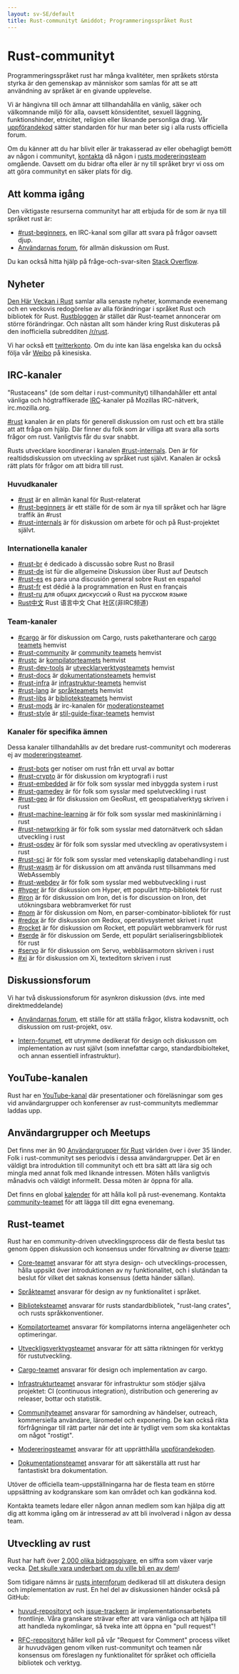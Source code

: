 ```yaml
---
layout: sv-SE/default
title: Rust-communityt &middot; Programmeringsspråket Rust
---
```


# Rust-communityt

Programmeringsspråket rust har många kvalitéter, men språkets
största styrka är den gemenskap av människor som samlas för att
se att användning av språket är en givande upplevelse.

Vi är hängivna till och ämnar att tillhandahålla en vänlig, säker
och välkomnande miljö för alla, oavsett könsidentitet, sexuell läggning,
funktionshinder, etnicitet, religion eller liknande personliga
drag. Vår [uppförandekod][coc] sätter standarden för hur man beter
sig i alla rusts officiella forum.

Om du känner att du har blivit eller är trakasserad av eller
obehagligt bemött av någon i communityt, [kontakta][mod_team_email]
då någon i [rusts modereringsteam][mod_team] omgående. Oavsett om
du bidrar ofta eller är ny till språket bryr vi oss om att göra
communityt en säker plats för dig.

[coc]: conduct.html
[mod_team_email]: mailto:rust-mods@rust-lang.org

## Att komma igång

Den viktigaste resurserna communityt har att erbjuda för de som
är nya till språket rust är:

- [#rust-beginners][beginners_irc], en IRC-kanal som gillar att
  svara på frågor oavsett djup.
- [Användarnas forum][users_forum], för allmän diskussion om Rust.

Du kan också hitta hjälp på fråge-och-svar-siten [Stack Overflow][stack_overflow].

[stack_overflow]: https://stackoverflow.com/questions/tagged/rust

## Nyheter

[Den Här Veckan i Rust][twir] samlar alla senaste nyheter, kommande
evenemang och en veckovis redogörelse av alla förändringar i språket Rust
och bibliotek för Rust. [Rustbloggen][rust_blog] är stället där Rust-teamet
annoncerar om större förändringar. Och nästan allt som händer kring Rust
diskuteras på den inofficiella subredditen [/r/rust][reddit].

Vi har också ett [twitterkonto][twitter]. Om du inte kan läsa engelska kan
du också följa vår [Weibo][weibo] på kinesiska.

[twir]: https://this-week-in-rust.org/
[rust_blog]: http://blog.rust-lang.org/
[reddit]: https://www.reddit.com/r/rust
[reddit_coc]: https://www.reddit.com/r/rust/comments/2rvrzx/our_code_of_conduct_please_read/
[twitter]: https://twitter.com/rustlang
[weibo]: http://weibo.com/u/5616913483

## IRC-kanaler

"Rustaceans" (de som deltar i rust-communityt) tillhandahåller ett antal
vänliga och högtraffikerade [IRC]-kanaler på Mozillas IRC-nätverk,
irc.mozilla.org.

[#rust][rust_irc] kanalen är en plats för generell diskussion om rust och
ett bra ställe att att fråga om hjälp. Där finner du folk som är villiga
att svara alla sorts frågor om rust. Vanligtvis får du svar snabbt.

Rusts utvecklare koordinerar i kanalen [#rust-internals][internals_irc].
Den är för realtidsdiskussion om utveckling av språket rust självt.
Kanalen är också rätt plats för frågor om att bidra till rust.

### Huvudkanaler

- [#rust][rust_irc] är en allmän kanal för Rust-relaterat
- [#rust-beginners][beginners_irc] är ett ställe för de som är nya till språket
och har lägre traffik än #rust
- [#rust-internals][internals_irc] är för diskussion om arbete för och på
Rust-projektet självt.

### Internationella kanaler

- [#rust-br][br_irc] é dedicado à discussão sobre Rust no Brasil
- [#rust-de][de_irc] ist für die allgemeine Diskussion über Rust auf Deutsch
- [#rust-es][es_irc] es para una discusión general sobre Rust en español
- [#rust-fr][fr_irc] est dédié à la programmation en Rust en français
- [#rust-ru][ru_irc] для общих дискуссий о Rust на русском языке
- [Rust中文][cn_org] Rust 语言中文 Chat 社区(非IRC频道)

### Team-kanaler

- [#cargo][cargo_irc] är för diskussion om Cargo, rusts pakethanterare och [cargo teamets][cargo_team] hemvist
- [#rust-community][community_irc] är [community teamets][community_team] hemvist
- [#rustc][rustc_irc] är [kompilatorteamets][compiler_team] hemvist
- [#rust-dev-tools][dev_tools_irc] är [utvecklarverktygsteamets][dev_tools_team] hemvist
- [#rust-docs][docs_irc] är [dokumentationsteamets][doc_team] hemvist
- [#rust-infra][infra_irc] är [infrastruktur-teamets][infra_team] hemvist
- [#rust-lang][lang_irc] är [språkteamets][language_team] hemvist
- [#rust-libs][libs_irc] är [biblioteksteamets][library_team] hemvist
- [#rust-mods][mod_irc] är irc-kanalen för [moderationsteamet][mod_team]
- [#rust-style][style_irc] är [stil-guide-fixar-teamets][style_team] hemvist

### Kanaler för specifika ämnen

Dessa kanaler tillhandahålls av det bredare rust-communityt och modereras ej
av [modereringsteamet][mod_team].

- [#rust-bots][bots_irc] ger notiser om rust från ett urval av bottar
- [#rust-crypto][crypto_irc] är för diskussion om kryptografi i rust
- [#rust-embedded][embedded_irc] är för folk som sysslar med inbyggda system i rust
- [#rust-gamedev][gamedev_irc] är för folk som sysslar med spelutveckling i rust
- [#rust-geo][rustgeo_irc] är för diskussion om GeoRust, ett geospatialverktyg skriven i rust
- [#rust-machine-learning][machine_learning_irc] är för folk som sysslar med maskininlärning i rust
- [#rust-networking][networking_irc] är för folk som sysslar med datornätverk och sådan utveckling i rust
- [#rust-osdev][osdev_irc] är för folk som sysslar med utveckling av operativsystem i rust
- [#rust-sci][sci_irc] är för folk som sysslar med vetenskaplig databehandling i rust
- [#rust-wasm][wasm_irc] är för diskussion om att använda rust tillsammans med WebAssembly
- [#rust-webdev][webdev_irc] är för folk som sysslar med webbutveckling i rust
- [#hyper][hyper_irc] är för diskussion om Hyper, ett populärt http-bibliotek för rust
- [#iron][iron_irc] är för diskussion om Iron, det is for discussion on Iron, det
utökningsbara webbramverket för rust
- [#nom][nom_irc] är för diskussion om Nom, en parser-combinator-bibliotek för rust
- [#redox][redox_irc] är för diskussion om Redox, operativsystemet skrivet i rust
- [#rocket][rocket_irc] är för diskussion om Rocket, ett populärt webbramverk för rust
- [#serde][serde_irc] är för diskussion om Serde, ett populärt serialiseringsbibliotek för rust
- [#servo][servo_irc] är för diskussion om Servo, webbläsarmotorn skriven i rust
- [#xi][xi_irc] är för diskussion om Xi, texteditorn skriven i rust

[IRC]: https://en.wikipedia.org/wiki/Internet_Relay_Chat
[beginners_irc]: https://chat.mibbit.com/?server=irc.mozilla.org&channel=%23rust-beginners
[bots_irc]: https://chat.mibbit.com/?server=irc.mozilla.org&channel=%23rust-bots
[br_irc]: https://chat.mibbit.com/?server=irc.mozilla.org&channel=%23rust-br
[cargo_irc]: https://chat.mibbit.com/?server=irc.mozilla.org&channel=%23cargo
[cn_org]: https://chat.rust-china.org/
[community_irc]: https://chat.mibbit.com/?server=irc.mozilla.org&channel=%23rust-community
[crypto_irc]: https://chat.mibbit.com/?server=irc.mozilla.org&channel=%23rust-crypto
[de_irc]: https://chat.mibbit.com/?server=irc.mozilla.org&channel=%23rust-de
[es_irc]: https://chat.mibbit.com/?server=irc.mozilla.org&channel=%23rust-es
[embedded_irc]: https://chat.mibbit.com/?server=irc.mozilla.org&channel=%23rust-embedded
[fr_irc]: https://chat.mibbit.com/?server=irc.mozilla.org&channel=%23rust-fr
[gamedev_irc]: https://chat.mibbit.com/?server=irc.mozilla.org&channel=%23rust-gamedev
[internals_irc]: https://chat.mibbit.com/?server=irc.mozilla.org&channel=%23rust-internals
[lang_irc]: https://chat.mibbit.com/?server=irc.mozilla.org&channel=%23rust-lang
[libs_irc]: https://chat.mibbit.com/?server=irc.mozilla.org&channel=%23rust-libs
[networking_irc]: https://chat.mibbit.com/?server=irc.mozilla.org&channel=%23rust-networking
[osdev_irc]: https://chat.mibbit.com/?server=irc.mozilla.org&channel=%23rust-osdev
[ru_irc]: https://chat.mibbit.com/?server=irc.mozilla.org&channel=%23rust-ru
[rust_irc]: https://chat.mibbit.com/?server=irc.mozilla.org&channel=%23rust
[rustc_irc]: https://chat.mibbit.com/?server=irc.mozilla.org&channel=%23rustc
[servo_irc]: https://chat.mibbit.com/?server=irc.mozilla.org&channel=%23servo
[webdev_irc]: https://chat.mibbit.com/?server=irc.mozilla.org&channel=%23rust-webdev
[docs_irc]: https://chat.mibbit.com/?server=irc.mozilla.org&channel=%23rust-docs
[xi_irc]: https://chat.mibbit.com/?server=irc.mozilla.org&channel=%23xi
[dev_tools_irc]: https://chat.mibbit.com/?server=irc.mozilla.org&channel=%23rust-dev-tools
[style_irc]: https://chat.mibbit.com/?server=irc.mozilla.org&channel=%23style
[style_team]: team.html#Style-team
[mod_irc]: https://chat.mibbit.com/?server=irc.mozilla.org&channel=%23mods
[machine_learning_irc]: https://chat.mibbit.com/?server=irc.mozilla.org&channel=%23rust-machine-learning
[hyper_irc]: https://chat.mibbit.com/?server=irc.mozilla.org&channel=%23hyper
[iron_irc]: https://chat.mibbit.com/?server=irc.mozilla.org&channel=%23iron
[redox_irc]: https://chat.mibbit.com/?server=irc.mozilla.org&channel=%23redox
[nom_irc]: https://chat.mibbit.com/?server=irc.mozilla.org&channel=%23nom
[infra_irc]: https://chat.mibbit.com/?server=irc.mozilla.org&channel=%23rust-infra
[rustgeo_irc]: https://chat.mibbit.com/?server=irc.mozilla.org&channel=%23rust-geo
[rocket_irc]: https://chat.mibbit.com/?server=irc.mozilla.org&channel=%23rocket
[serde_irc]: https://chat.mibbit.com/?server=irc.mozilla.org&channel=%23serde
[sci_irc]: https://chat.mibbit.com/?server=irc.mozilla.org&channel=%23rust-sci
[wasm_irc]: https://chat.mibbit.com/?server=irc.mozilla.org&channel=%23rust-wasm

## Diskussionsforum

Vi har två diskussionsforum för asynkron diskussion (dvs. inte med direktmeddelande)

- [Användarnas forum][users_forum], ett ställe för att ställa frågor, klistra
kodavsnitt, och diskussion om rust-projekt, osv.

- [Intern-forumet][internals_forum], ett utrymme dedikerat för design och 
diskusson om implementation av rust självt (som innefattar cargo, standardbibiolteket,
och annan essentiell infrastruktur).

[users_forum]: https://users.rust-lang.org/
[internals_forum]: https://internals.rust-lang.org/

## YouTube-kanalen

Rust har en [YouTube-kanal][youtube_channel] där presentationer och föreläsningar
som ges vid användargrupper och konferenser av rust-communityts medlemmar laddas upp.

[youtube_channel]: https://www.youtube.com/channel/UCaYhcUwRBNscFNUKTjgPFiA

## Användargrupper och Meetups

Det finns mer än 90 [Användargrupper för Rust][user_group] världen över i 
över 35 länder. Folk i rust-communityt ses periodvis i dessa användargrupper.
Det är en väldigt bra introduktion till communityt och ett bra sätt att 
lära sig och mingla med annat folk med liknande intressen. Möten hålls vanligtvis
månadvis och väldigt informellt. Dessa möten är öppna för alla.

Det finns en global [kalender][calendar] för att hålla koll på rust-evenemang.
Kontakta [community-teamet][community_team] för att lägga till ditt egna evenemang.

[user_group]: ./user-groups.html
[calendar]: https://www.google.com/calendar/embed?src=apd9vmbc22egenmtu5l6c5jbfc@group.calendar.google.com

## Rust-teamet

Rust har en community-driven utvecklingsprocess där de flesta beslut tas genom
öppen diskussion och konsensus under förvaltning av diverse [team][teams]:

* [Core-teamet][core_team] ansvarar för att styra design- och
utvecklings-processen, hålla uppsikt över introduktionen av ny funktionalitet,
och i slutändan ta beslut för vilket det saknas konsensus (detta händer sällan).

* [Språkteamet][language_team] ansvarar för design av ny funktionalitet i 
  språket.

* [Biblioteksteamet][library_team] ansvarar för rusts standardbibliotek,
 "rust-lang crates", och rusts språkkonventioner.

* [Kompilatorteamet][compiler_team] ansvarar för kompilatorns interna
angelägenheter och optimeringar.

* [Utveckligsverktygsteamet][dev_tools_team] ansvarar för att sätta riktningen
för verktyg för rustutveckling.

* [Cargo-teamet][cargo_team] ansvarar för design och implementation av cargo.

* [Infrastrukturteamet][infra_team] ansvarar för infrastruktur som stödjer
 själva projektet: CI (continuous integration), distribution och generering av
 releaser, bottar och statistik.

+ [Communityteamet][community_team] ansvarar för samordning av händelser,
outreach, kommersiella användare, läromedel och exponering. De kan också
rikta förfrågningar till rätt parter när det inte är tydligt vem som ska
kontaktas om något "rostigt".

* [Modereringsteamet][mod_team] ansvarar för att upprätthålla [uppförandekoden][coc].

* [Dokumentationsteamet][doc_team] ansvarar för att säkerställa att rust har
 fantastiskt bra dokumentation.

Utöver de officiella team-uppställningarna har de flesta team en större
uppsättning av kodgranskare som kan området och kan godkänna kod.

Kontakta teamets ledare eller någon annan medlem som kan hjälpa dig att dig att
komma igång om är intresserad av att bli involverad i någon av dessa team.

[teams]: team.html
[core_team]: team.html#Core-team
[language_team]: team.html#Language-design-team
[library_team]: team.html#Library-team
[compiler_team]: team.html#Compiler-team
[dev_tools_team]: team.html#Dev-tools-team
[cargo_team]: team.html#Cargo-team
[community_team]: team.html#Community-team
[mod_team]: team.html#Moderation-team
[doc_team]: team.html#Documentation-team
[infra_team]: team.html#Infrastructure-team

## Utveckling av rust

Rust har haft över [2,000 olika bidragsgivare][authors], en siffra som växer 
varje vecka. [Det skulle vara underbart om du ville bli en av dem][contribute]!

Som tidigare nämns är [rusts internforum][internals_forum] dedikerad till att
diskutera design och implementation av rust. En hel del av diskussionen händer
också på GitHub:

- [huvud-repositoryt][github] och [issue-trackern][issue_tracking] är
  implementationsarbetets frontlinje. Våra granskare strävar efter att vara
  vänliga och att hjälpa till att handleda nykomlingar, så tveka inte att öppna
  en "pull request"!

- [RFC-repositoryt][rfcs] håller koll på vår "Request for Comment" process vilket
  är huvudvägen genom vilken rust-communityt och teamen når konsensus om föreslagen
  ny funktionalitet för språket och officiella bibliotek och verktyg.

[authors]: https://thanks.rust-lang.org/rust/all-time
[contribute]: contribute.html
[github]: https://github.com/rust-lang/rust
[rfcs]: https://github.com/rust-lang/rfcs
[issue_tracking]: https://github.com/rust-lang/rust/issues
